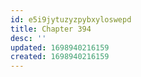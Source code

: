 ```yaml
---
id: e5i9jytuzyzpybxyloswepd
title: Chapter 394
desc: ''
updated: 1698940216159
created: 1698940216159
---
```

